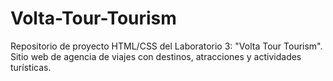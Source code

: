 # Volta-Tour-Tourism
Repositorio de proyecto HTML/CSS del Laboratorio 3: "Volta Tour Tourism". Sitio web de agencia de viajes con destinos, atracciones y actividades turísticas.
